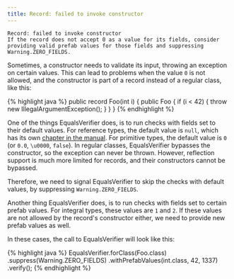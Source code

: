 ```yaml
---
title: Record: failed to invoke constructor
---
```

    Record: failed to invoke constructor
    If the record does not accept 0 as a value for its fields, consider providing valid prefab values for those fields and suppressing Warning.ZERO_FIELDS.

Sometimes, a constructor needs to validate its input, throwing an exception on certain values. This can lead to problems when the value `0` is not allowed, and the constructor is part of a record instead of a regular class, like this:

{% highlight java %}
public record Foo(int i) {
    public Foo {
        if (i < 42) {
            throw new IllegalArgumentException();
        }
    }
}
{% endhighlight %}

One of the things EqualsVerifier does, is to run checks with fields set to their default values. For reference types, the default value is `null`, which has its own [chapter in the manual](/equalsverifier/manual/null). For primitive types, the default value is `0` (or `0.0`, `\u0000`, `false`). In regular classes, EqualsVerifier bypasses the constructor, so the exception can never be thrown. However, reflection support is much more limited for records, and their constructors cannot be bypassed.

Therefore, we need to signal EqualsVerifier to skip the checks with default values, by suppressing `Warning.ZERO_FIELDS`.

Another thing EqualsVerifier does, is to run checks with fields set to certain prefab values. For integral types, these values are `1` and `2`. If these values are not allowed by the record's constructor either, we need to provide new prefab values as well.

In these cases, the call to EqualsVerifier will look like this:

{% highlight java %}
EqualsVerifier.forClass(Foo.class)
        .suppress(Warning.ZERO_FIELDS)
        .withPrefabValues(int.class, 42, 1337)
        .verify();
{% endhighlight %}

